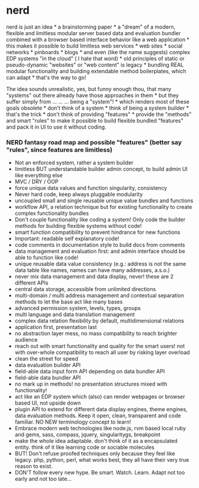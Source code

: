 nerd
====

nerd is just an idea * a brainstorming paper * a "dream" of a modern, flexible and limitless modular server based data and evaluation bundler combined with a browser based interface behavior like a web application * this makes it possible to build limitless web services * web sites * social networks * pinboards * blogs * and even (like the name suggests) complex EDP systems "in the cloud" ( I hate that word) * old principles of static or pseudo-dynamic  "websites" or "web content" is legacy * bundling REAL modular functionality and building extendable method boilerplates, which can adapt * that's the way to go! 

The idea sounds unrealistic, yes, but funny enough thou, that many "systems" out there already have those approaches in them * but they suffer simply from ... ... ... being a "system"! *  which renders most of these goals obsolete * don't think of a system * think of being a system builder * that's the trick * don't think of providing "features" * provide the "methods" and smart "rules" to make it possible to build flexible bundled "features" and pack it in UI to use it without coding.

### NERD fantasy road map and possible "features" (better say "rules", since features are limitless)

 + Not an enforced system, rather a system builder
 + limitless BUT understandable builder admin concept, to build admin UI like everything else
 + MVC / DRY / OOP
 + force unique data values and function singularity, consistency
 + Never hard code, keep always pluggable modularity
 + uncoupled small and single reusable unique value bundles and functions
 + workflow API, a relation technique but for existing functionality to create complex functionality bundles
 + Don't couple functionality like coding a system! Only code the builder methods for building flexible systems without code!
 + smart function compatibility to prevent hindrance for new functions
 + Important: readable self explanatory code!
 + code comments in documentation style to build docs from comments
 + data management and evaluation first: and admin interface should be able to function like code!
 + unique reusable data value consistency (e.g.: address is not the same data table like names, names can have many addresses, a.s.o.)
 + never mix data management and data display, never! these are 2 different APIs
 + central data storage, accessible from unlimited directions
 + multi-domain / multi address management and contextual separation methods to let the base act like many bases
 + advanced permission system, levels, types, groups
 + multi language and data translation management
 + complex data relation flexibility by default, multidimensional relations
 + application first, presentation last
 + no abstraction layer mess, no mass compatibility to reach brighter audience
 + reach out with smart functionality and quality for the smart users! not with over-whole compatibility to reach all user by risking layer overload
 + clean the street for speed 
 + data evaluation builder API
 + field-able data input form API depending on data bundler API
 + field-able data bundler API 
 + no mark up in methods! no presentation structures mixed with functionality!
 + act like an EDP system which (also) can render webpages or browser based UI, not upside down
 + plugin API to extend for different data display engines, theme engines, data evaluation methods. Keep it open, clean, transparent and code familiar. NO NEW terminology concept to learn!
 + Embrace modern web technologies like node.js, rvm based local ruby and gems, sass, compass, jquery, singularitygs, breakpoint
 + make the whole idea adaptable. don't think of it as a encapsulated entity. think of it like learning code or sociable molecules
 + BUT! Don't refuse proofed techniques only because they feel like legacy. php, python, perl, what works best, they all have their very true reason to exist.
 + DON'T follow every new hype. Be smart. Watch. Learn. Adapt not too early and not too late...
